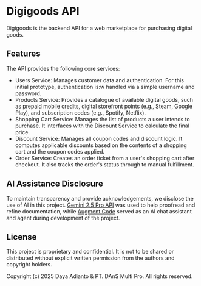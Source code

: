 # Digigoods API

Digigoods is the backend API for a web marketplace for purchasing digital goods.

## Features

The API provides the following core services:

- Users Service: Manages customer data and authentication. For this initial prototype, authentication is:w
 handled via a simple username and password.
- Products Service: Provides a catalogue of available digital goods, such as prepaid mobile credits, digital storefront points (e.g., Steam, Google Play), and subscription codes (e.g., Spotify, Netflix).
- Shopping Cart Service: Manages the list of products a user intends to purchase. It interfaces with the Discount Service to calculate the final price.
- Discount Service: Manages all coupon codes and discount logic. It computes applicable discounts based on the contents of a shopping cart and the coupon codes applied.
- Order Service: Creates an order ticket from a user's shopping cart after checkout. It also tracks the order's status through to manual fulfillment.

## AI Assistance Disclosure

To maintain transparency and provide acknowledgements, we disclose the use of AI in this project.
[Gemini 2.5 Pro API](https://cloud.google.com/vertex-ai/generative-ai/docs/models/gemini/2-5-pro) was used to help proofread and refine documentation, while [Augment Code](https://www.augmentcode.com/) served as an AI chat assistant and agent during development of the project.

## License

This project is proprietary and confidential.
It is not to be shared or distributed without explicit written permission from the authors and copyright holders.

Copyright (c) 2025 Daya Adianto & PT. DAnS Multi Pro. All rights reserved.
